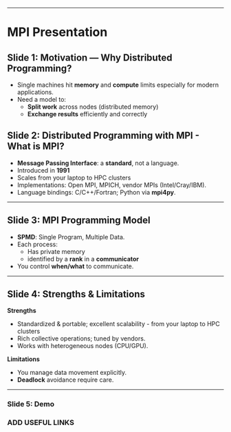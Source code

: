 
---
# MPI Presentation
## Slide 1: Motivation — Why Distributed Programming?
- Single machines hit **memory** and **compute** limits especially for modern applications.
- Need a model to:
  - **Split work** across nodes (distributed memory)
  - **Exchange results** efficiently and correctly

## Slide 2: Distributed Programming with MPI - What is MPI?
- **Message Passing Interface**: a **standard**, not a language.
- Introduced in **1991**  
- Scales from your laptop to HPC clusters
- Implementations: Open MPI, MPICH, vendor MPIs (Intel/Cray/IBM).
- Language bindings: C/C++/Fortran; Python via **mpi4py**.

---

## Slide 3: MPI Programming Model
- **SPMD**: Single Program, Multiple Data.
- Each process:
  - Has private memory
  - identified by a **rank** in a **communicator**
- You control **when/what** to communicate.

---

## Slide 4: Strengths & Limitations

**Strengths**

- Standardized & portable; excellent scalability - from your laptop to HPC clusters
- Rich collective operations; tuned by vendors.
- Works with heterogeneous nodes (CPU/GPU).

**Limitations**

- You manage data movement explicitly.
- **Deadlock** avoidance require care.

---
### Slide 5: Demo

### ADD USEFUL LINKS